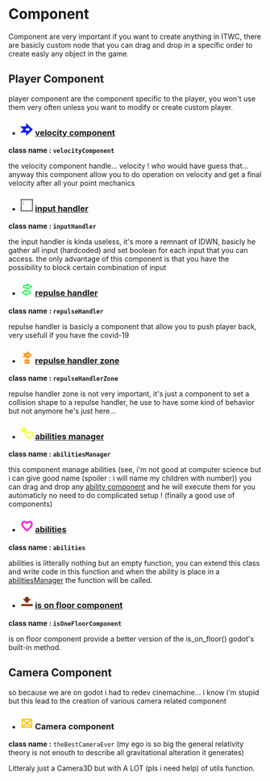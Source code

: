 # Component

Component are very important if you want to create anything in ITWC, there are basicly custom node that you can drag and drop in a specific order to create easly any object in the game.

## Player Component

player component are the component specific to the player, you won't use them very often unless you want to modify or create custom player.

- ### <img src="image/component/velocityComponent.png" width = "25"> [velocity component](component/velocityComponent.md)

**class name : ```velocityComponent``` </code>**

the velocity component handle... velocity ! who would have guess that... anyway this component allow you to do operation on velocity and get a final velocity after all your point mechanics

- ### <img src="image/component/inputHandler.png" width = "25" width = "25"> [input handler](./component//inputHandler.md)

**class name : ```inputHandler``` </code>**

the input handler is kinda useless, it's more a remnant of IDWN, basicly he gather all input (hardcoded) and set boolean for each input that you can access. the only advantage of this component is that you have the possibility to block certain combination of input

- ### <img src="image/component/repulseHandler.png" width="25"> [repulse handler](./component/repulseHandler.md)

**class name : ```repulseHandler``` </code>**

repulse handler is basicly a component that allow you to push player back, very usefull if you have the covid-19

- ### <img src="image/component/repulseHandlerZone.png" width="25"> [repulse handler zone](/component/repulseHandlerZone.md)

**class name : ```repulseHandlerZone``` </code>**

repulse handler zone is not very important, it's just a component to set a collision shape to a repulse handler, he use to have some kind of behavior but not anymore he's just here...

- ### <img src="image/component/abilitiesManager.png" width="25"> [abilities manager](./component/abilitiesManager.md)

**class name : ```abilitiesManager```**

this component manage abilities (see, i'm not good at computer science but i can give good name (spoiler : i will name my children with number)) you can drag and drop any [ability component](#abilities) and he will execute them for you automaticly no need to do complicated setup ! (finally a good use of components)

- ### <img src="image/component/abilitiesComponent.png" width="25"> [abilities](./component/abilities.md)

**class name : ```abilities```**

abilities is litterally nothing but an empty function, you can extend this class and write code in this function and when the ability is place in a [abilitiesManager](#abilities-manager) the function will be called.

- ### <img src="image/component/isOnFloorComponent.png" width="25"> [is on floor component](./component/isOnFloor.md)
**class name : ```isOneFloorComponent```**

is on floor component provide a better version of the is_on_floor() godot's built-in method.

## Camera Component

so because we are on godot i had to redev cinemachine... i know i'm stupid but this lead to the creation of various camera related component

- ### <img src="./image/component/cameraComponent.png" width="25"> Camera component

**class name :** ```theBestCameraEver``` (my ego is so big the general relativity theory is not enouth to describe all gravitational alteration it generates)

Litteraly just a Camera3D but with A LOT (pls i need help) of utils function.